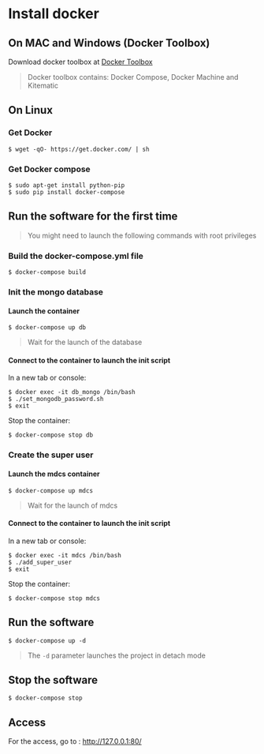 # Install docker

## On MAC and Windows (Docker Toolbox)
Download docker toolbox at [Docker Toolbox](https://www.docker.com/products/docker-toolbox)
> Docker toolbox contains:
>  Docker Compose,
>  Docker Machine
>  and Kitematic

## On Linux

### Get Docker
```
$ wget -qO- https://get.docker.com/ | sh
```
### Get Docker compose
```
$ sudo apt-get install python-pip
$ sudo pip install docker-compose
```

## Run the software for the first time
> You might need to launch the following commands with root privileges

### Build the docker-compose.yml file
```
$ docker-compose build
```
### Init the mongo database
#### Launch the container
```
$ docker-compose up db
```
> Wait for the launch of the database 

#### Connect to the container to launch the init script
In a new tab or console:
```
$ docker exec -it db_mongo /bin/bash
$ ./set_mongodb_password.sh
$ exit
```
Stop the container:
```
$ docker-compose stop db
```
### Create the super user
#### Launch the mdcs container
```
$ docker-compose up mdcs
```
> Wait for the launch of mdcs 

#### Connect to the container to launch the init script
In a new tab or console:
```
$ docker exec -it mdcs /bin/bash
$ ./add_super_user
$ exit
```
Stop the container:
```
$ docker-compose stop mdcs
```

## Run the software
```
$ docker-compose up -d
```
> The `-d` parameter launches the project in detach mode

## Stop the software
```
$ docker-compose stop
```

## Access
For the access, go to : http://127.0.0.1:80/









